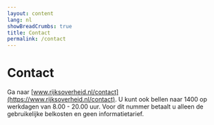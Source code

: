 ```yaml
---
layout: content
lang: nl
showBreadCrumbs: true
title: Contact
permalink: /contact
---
```


# Contact

Ga naar [www.rijksoverheid.nl/contact](https://www.rijksoverheid.nl/contact). U kunt ook bellen naar 1400 op werkdagen van 8.00 - 20.00 uur. Voor dit nummer betaalt u alleen de gebruikelijke belkosten en geen informatietarief.

